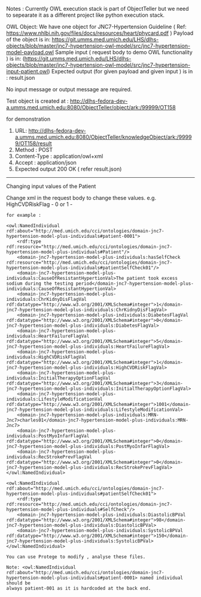 Notes : 
Currently OWL execution stack is part of ObjectTeller but we need to sepearate it as a different project like python execution stack.

OWL Object: 
We have one object for JNC7-Hypertension Guideline ( Ref: https://www.nhlbi.nih.gov/files/docs/resources/heart/phycard.pdf )
Payload of the object is in: https://git.umms.med.umich.edu/LHS/dlhs-objects/blob/master/jnc7-hypertension-owl-model/src/jnc7-hypertension-model-payload.owl
Sample input ( request body to demo OWL functionality )  is in: (https://git.umms.med.umich.edu/LHS/dlhs-objects/blob/master/jnc7-hypertension-owl-model/src/jnc7-hypertension-input-patient.owl)
Expected output (for given payload and given input ) is in : result.json

No input message or output message are required. 

Test object is created at : http://dlhs-fedora-dev-a.umms.med.umich.edu:8080/ObjectTeller/object/ark:/99999/OT158

for demonstration 
1. URL: http://dlhs-fedora-dev-a.umms.med.umich.edu:8080/ObjectTeller/knowledgeObject/ark:/99999/OT158/result
2. Method : POST
3. Content-Type : application/owl+xml
4. Accept : application/json
5. Expected output 200 OK ( refer result.json)

------------------------------------------------------------------------------------------------------------------------------------------------

Changing input values of the Patient

Change xml in the request body to change these values. 
e.g. HighCVDRiskFlag - 0 or 1 - 
 
    for example : 

    <owl:NamedIndividual rdf:about="http://med.umich.edu/cci/ontologies/domain-jnc7-hypertension-model-plus-individuals#patient-0001">
        <rdf:type rdf:resource="http://med.umich.edu/cci/ontologies/domain-jnc7-hypertension-model-plus-individuals#Patient"/>
        <domain-jnc7-hypertension-model-plus-individuals:hasSelfCheck rdf:resource="http://med.umich.edu/cci/ontologies/domain-jnc7-hypertension-model-plus-individuals#patientSelfCheck01"/>
        <domain-jnc7-hypertension-model-plus-individuals:CauseOfResistantHypertionVal>The patient took excess sodium during the testing period</domain-jnc7-hypertension-model-plus-individuals:CauseOfResistantHypertionVal>
        <domain-jnc7-hypertension-model-plus-individuals:ChrKidnyDisFlagVal rdf:datatype="http://www.w3.org/2001/XMLSchema#integer">1</domain-jnc7-hypertension-model-plus-individuals:ChrKidnyDisFlagVal>
        <domain-jnc7-hypertension-model-plus-individuals:DiabetesFlagVal rdf:datatype="http://www.w3.org/2001/XMLSchema#integer">0</domain-jnc7-hypertension-model-plus-individuals:DiabetesFlagVal>
        <domain-jnc7-hypertension-model-plus-individuals:HeartFailureFlagVal rdf:datatype="http://www.w3.org/2001/XMLSchema#integer">5</domain-jnc7-hypertension-model-plus-individuals:HeartFailureFlagVal>
        <domain-jnc7-hypertension-model-plus-individuals:HighCVDRiskFlagVal rdf:datatype="http://www.w3.org/2001/XMLSchema#integer">1</domain-jnc7-hypertension-model-plus-individuals:HighCVDRiskFlagVal>
        <domain-jnc7-hypertension-model-plus-individuals:InitialTherapyOptionFlagVal rdf:datatype="http://www.w3.org/2001/XMLSchema#integer">3</domain-jnc7-hypertension-model-plus-individuals:InitialTherapyOptionFlagVal>
        <domain-jnc7-hypertension-model-plus-individuals:LifestyleModificationVal rdf:datatype="http://www.w3.org/2001/XMLSchema#integer">1001</domain-jnc7-hypertension-model-plus-individuals:LifestyleModificationVal>
        <domain-jnc7-hypertension-model-plus-individuals:MRN-Jnc7>charles01</domain-jnc7-hypertension-model-plus-individuals:MRN-Jnc7>
        <domain-jnc7-hypertension-model-plus-individuals:PostMyoInfarFlagVal rdf:datatype="http://www.w3.org/2001/XMLSchema#integer">0</domain-jnc7-hypertension-model-plus-individuals:PostMyoInfarFlagVal>
        <domain-jnc7-hypertension-model-plus-individuals:RecStrokePrevFlagVal rdf:datatype="http://www.w3.org/2001/XMLSchema#integer">0</domain-jnc7-hypertension-model-plus-individuals:RecStrokePrevFlagVal>
    </owl:NamedIndividual>
    
    <owl:NamedIndividual rdf:about="http://med.umich.edu/cci/ontologies/domain-jnc7-hypertension-model-plus-individuals#patientSelfCheck01">
        <rdf:type rdf:resource="http://med.umich.edu/cci/ontologies/domain-jnc7-hypertension-model-plus-individuals#SelfCheck"/>
        <domain-jnc7-hypertension-model-plus-individuals:DiastolicBPVal rdf:datatype="http://www.w3.org/2001/XMLSchema#integer">98</domain-jnc7-hypertension-model-plus-individuals:DiastolicBPVal>
        <domain-jnc7-hypertension-model-plus-individuals:SystolicBPVal rdf:datatype="http://www.w3.org/2001/XMLSchema#integer">150</domain-jnc7-hypertension-model-plus-individuals:SystolicBPVal>
    </owl:NamedIndividual>
    
    You can use Protege to modify , analyse these files. 
    
    Note: <owl:NamedIndividual rdf:about="http://med.umich.edu/cci/ontologies/domain-jnc7-hypertension-model-plus-individuals#patient-0001> named individual should be
    always patient-001 as it is hardcoded at the back end.
    









 








 


